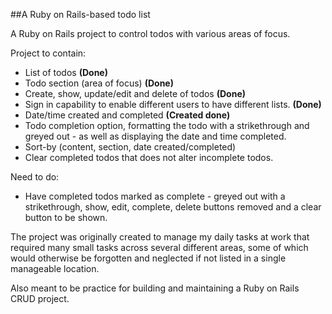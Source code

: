 ##A Ruby on Rails-based todo list

A Ruby on Rails project to control todos with various areas of focus.

Project to contain:

* List of todos **(Done)**
* Todo section (area of focus) **(Done)**
* Create, show, update/edit and delete of todos **(Done)**
* Sign in capability to enable different users to have different lists. **(Done)**
* Date/time created and completed **(Created done)**
* Todo completion option, formatting the todo with a strikethrough and greyed out - as well as displaying the date and time completed.
* Sort-by (content, section, date created/completed)
* Clear completed todos that does not alter incomplete todos.

Need to do:
* Have completed todos marked as complete - greyed out with a strikethrough, show, edit, complete, delete buttons removed and a clear button to be shown.

The project was originally created to manage my daily tasks at work that required many small tasks across several different areas, some of which would otherwise be forgotten and neglected if not listed in a single manageable location.

Also meant to be practice for building and maintaining a Ruby on Rails CRUD project.